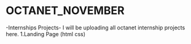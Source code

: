 # OCTANET_NOVEMBER
-Internships Projects-
I will be uploading all octanet internship projects here.
1.Landing Page (html css)
